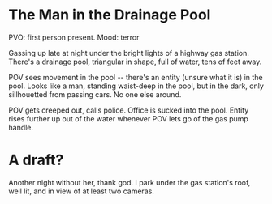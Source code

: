 # The Man in the Drainage Pool

PVO: first person present.
Mood: terror

Gassing up late at night under the bright lights of a highway gas station. There's a drainage pool, triangular in shape, full of water, tens of feet away.

POV sees movement in the pool -- there's an entity (unsure what it is) in the pool. Looks like a man, standing waist-deep in the pool, but in the dark, only sillhouetted from passing cars. No one else around.

POV gets creeped out, calls police. Office is sucked into the pool. Entity rises further up out of the water whenever POV lets go of the gas pump handle.


# A draft?
<!-- Protag: F -->
<!-- Antag: M -->
<!-- Ex: F -->
Another night without her, thank god. I park under the gas station's roof, well lit, and in view of at least two cameras.
